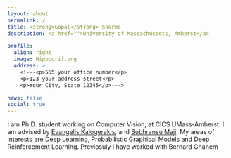 ```yaml
---
layout: about
permalink: /
title: <strong>Gopal</strong> Sharma
description: <a href="">University of Massachussets, Amherst</a>

profile:
  align: right
  image: Hippogrif.png
  address: >
    <!---<p>555 your office number</p>
    <p>123 your address street</p>
    <p>Your City, State 12345</p>--->

news: false
social: true
---
```


I am Ph.D. student working on Computer Vision, at CICS UMass-Amherst. I am
advised by [Evangelis Kalogerakis](http://people.cs.umass.edu/~kalo/),
and [Subhransu Maji](https://people.cs.umass.edu/~smaji/). My areas of interests
are Deep Learning, Probabilistic Graphical Models and Deep Reinforcement
Learning. Previosuly I have worked with Bernard Ghanem 
